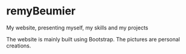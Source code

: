 # remyBeumier
My website, presenting myself, my skills and my projects

The website is mainly built using Bootstrap.
The pictures are personal creations.
